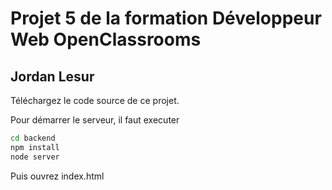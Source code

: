 # Projet 5 de la formation Développeur Web OpenClassrooms
## Jordan Lesur

Téléchargez le code source de ce projet.

Pour démarrer le serveur, 
il faut executer
```bash
cd backend
npm install
node server
```

Puis ouvrez index.html
